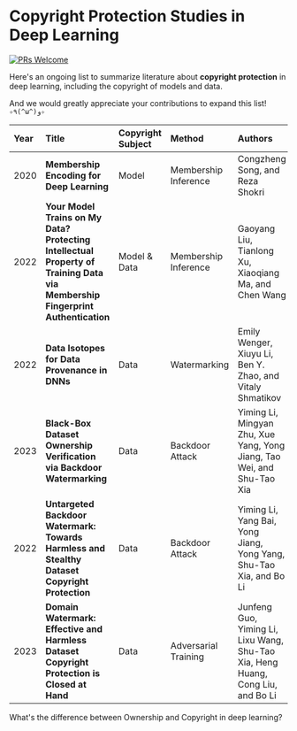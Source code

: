 # Copyright Protection Studies in Deep Learning

[![PRs Welcome](https://img.shields.io/badge/PRs-Welcome-brightgreen.svg?style=flat-square)](https://github.com/gongzhimin/ownership-protection-studies-in-deep-learning/pulls)

Here's an ongoing list to summarize literature about **copyright protection** in deep learning, including the copyright of models and data. 

And we would greatly appreciate your contributions to expand this list! `✧٩(^ω^)و✧`

| Year | Title                                                        | Copyright Subject | Method               | Authors                                                      | Publisher | :link:                                                       |
| :--- | :----------------------------------------------------------- | :---------------- | :------------------- | :----------------------------------------------------------- | :-------- | :----------------------------------------------------------- |
| 2020 | **Membership Encoding for Deep Learning**                    | Model             | Membership Inference | Congzheng Song, and Reza Shokri                              | AsiaCCS   | [pdf](https://arxiv.org/pdf/1909.12982v1.pdf)                |
| 2022 | **Your Model Trains on My Data? Protecting Intellectual Property of Training Data via Membership Fingerprint Authentication** | Model & Data      | Membership Inference | Gaoyang Liu, Tianlong Xu, Xiaoqiang Ma, and Chen Wang        | TIFS      | [pdf](https://ieeexplore.ieee.org/abstract/document/9724248) |
| 2022 | **Data Isotopes for Data Provenance in DNNs**                | Data              | Watermarking         | Emily Wenger, Xiuyu Li, Ben Y. Zhao, and Vitaly Shmatikov    | Arxiv     | [pdf](https://arxiv.org/pdf/2208.13893.pdf)                  |
| 2023 | **Black-Box Dataset Ownership Verification via Backdoor Watermarking** | Data              | Backdoor Attack      | Yiming Li, Mingyan Zhu, Xue Yang, Yong Jiang, Tao Wei, and Shu-Tao Xia | TIFS      | [pdf](https://ieeexplore.ieee.org/abstract/document/10097580) & [code](https://github.com/JunfengGo/Domain-Watermark) |
| 2022 | **Untargeted Backdoor Watermark: Towards Harmless and Stealthy Dataset Copyright Protection** | Data              | Backdoor Attack      | Yiming Li, Yang Bai, Yong Jiang, Yong Yang, Shu-Tao Xia, and Bo Li | NeurIPS   | [pdf](https://proceedings.neurips.cc/paper_files/paper/2022/file/55bfedfd31489e5ae83c9ce8eec7b0e1-Paper-Conference.pdf) & [code](https://github.com/JunfengGo/Domain-Watermark) |
| 2023 | **Domain Watermark: Effective and Harmless Dataset Copyright Protection is Closed at Hand** | Data              | Adversarial Training | Junfeng Guo, Yiming Li, Lixu Wang, Shu-Tao Xia, Heng Huang, Cong Liu, and Bo Li | NeurIPS   | [pdf](https://arxiv.org/pdf/2310.14942.pdf) & [code](https://github.com/JunfengGo/Domain-Watermark) |



What's the difference between Ownership and Copyright in deep learning?
